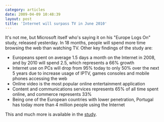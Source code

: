 ```yaml
---
category: articles
date: 2009-04-09 10:48:39
layout: post
title: 'Internet will surpass TV in June 2010'
---
```


<p>It's not me, but Microsoft itself who's saying it on his "Europe Logs On" study, released yesterday. In 18 months, people will spend more time browsing the web than watching TV. Other key findings of the study are:</p>

<ul>  <li>Europeans spent on average 1.5 days a month on the Internet in 2008, and by 2010 will spend 2.5, which represents a 66% growth  <li>Internet use on PCs will drop from 95% today to only 50% over the next 5 years due to increase usage of IPTV, games consoles and mobile phones accessing the web  <li>Online video is the most popular online entertainment application  <li>Content and communications services represents 65% of all time spent online, and commerce represents 33%  <li>Being one of the European countries with lower penetration, Portugal has today more than 4 million people using the Internet</ul><p>This and much more is available in the <a href="https://joaobordalo.com/images/static/blog/Europe_Logs_On.PDF">study</a>.</p>
